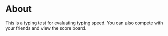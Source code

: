 # About
This is a typing test for evaluating typing speed. You can also compete with your friends and view the score board.
